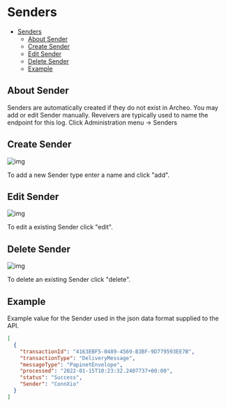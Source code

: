 
# Senders

- [Senders](#senders)
  - [About Sender](#about-sender)
  - [Create Sender](#create-sender)
  - [Edit Sender](#edit-sender)
  - [Delete Sender](#delete-sender)
  - [Example](#example)

## About Sender

Senders are automatically created if they do not exist in Archeo. You may add or edit Sender manually. Reveivers are typically used to name the endpoint for this log.
Click Administration menu → Senders

## Create Sender

![img](https://archeodocstorage.blob.core.windows.net/images/Configuration-Sender-New.png)

To add a new Sender type enter a name and click "add".

## Edit Sender

![img](https://archeodocstorage.blob.core.windows.net/images/Configuration-Receiver-Edit.png)

To edit a existing Sender click "edit".

## Delete Sender

![img](https://archeodocstorage.blob.core.windows.net/images/Configuration-Receiver-Delete.png)

To delete an existing Sender click "delete".

## Example

Example value for the Sender used in the json data format supplied to the API.

```json
[
  {
    "transactionId": "4163EBF5-0489-4569-B3BF-9D779593EE7B",
    "transactionType": "DeliveryMessage",
    "messageType": "PapinetEnvelope",   
    "processed": "2022-01-15T10:23:32.2407737+00:00",   
    "status": "Success",
    "Sender": "ConnXio"
  }
]
```

